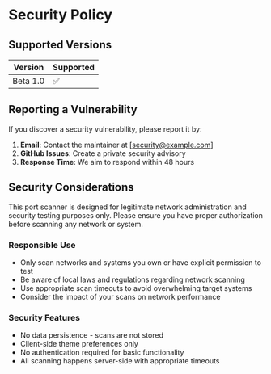 # Security Policy

## Supported Versions

| Version | Supported          |
| ------- | ------------------ |
| Beta 1.0| :white_check_mark: |

## Reporting a Vulnerability

If you discover a security vulnerability, please report it by:

1. **Email**: Contact the maintainer at [security@example.com]
2. **GitHub Issues**: Create a private security advisory
3. **Response Time**: We aim to respond within 48 hours

## Security Considerations

This port scanner is designed for legitimate network administration and security testing purposes only. Please ensure you have proper authorization before scanning any network or system.

### Responsible Use

- Only scan networks and systems you own or have explicit permission to test
- Be aware of local laws and regulations regarding network scanning
- Use appropriate scan timeouts to avoid overwhelming target systems
- Consider the impact of your scans on network performance

### Security Features

- No data persistence - scans are not stored
- Client-side theme preferences only
- No authentication required for basic functionality
- All scanning happens server-side with appropriate timeouts